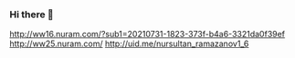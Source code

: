 ### Hi there 👋
http://ww16.nuram.com/?sub1=20210731-1823-373f-b4a6-3321da0f39ef
http://ww25.nuram.com/
http://uid.me/nursultan_ramazanov1_6

<!--
**nursultanramazanov/nursultanramazanov** is a ✨ _special_ ✨ repository because its `README.md` (this file) appears on your GitHub profile.


Here are some ideas to get you started:

- 🔭 I’m currently working on ...
- 🌱 I’m currently learning ...
- 👯 I’m looking to collaborate on ...
- 🤔 I’m looking for help with ...
- 💬 Ask me about ...
- 📫 How to reach me: ...
- 😄 Pronouns: ...
- ⚡ Fun fact: ...
-->
